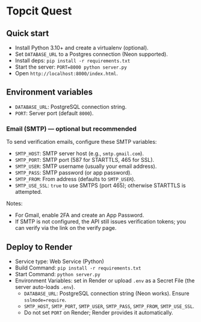 # Topcit Quest

## Quick start

- Install Python 3.10+ and create a virtualenv (optional).
- Set `DATABASE_URL` to a Postgres connection (Neon supported).
- Install deps: `pip install -r requirements.txt`
- Start the server: `PORT=8000 python server.py`
- Open `http://localhost:8000/index.html`.

## Environment variables

- `DATABASE_URL`: PostgreSQL connection string.
- `PORT`: Server port (default `8000`).

### Email (SMTP) — optional but recommended
To send verification emails, configure these SMTP variables:

- `SMTP_HOST`: SMTP server host (e.g., `smtp.gmail.com`).
- `SMTP_PORT`: SMTP port (587 for STARTTLS, 465 for SSL).
- `SMTP_USER`: SMTP username (usually your email address).
- `SMTP_PASS`: SMTP password (or app password).
- `SMTP_FROM`: From address (defaults to `SMTP_USER`).
- `SMTP_USE_SSL`: `true` to use SMTPS (port 465); otherwise STARTTLS is attempted.

Notes:
- For Gmail, enable 2FA and create an App Password.
- If SMTP is not configured, the API still issues verification tokens; you can verify via the link on the verify page.

## Deploy to Render

- Service type: Web Service (Python)
- Build Command: `pip install -r requirements.txt`
- Start Command: `python server.py`
- Environment Variables: set in Render or upload `.env` as a Secret File (the server auto-loads `.env`).
  - `DATABASE_URL`: PostgreSQL connection string (Neon works). Ensure `sslmode=require`.
  - `SMTP_HOST`, `SMTP_PORT`, `SMTP_USER`, `SMTP_PASS`, `SMTP_FROM`, `SMTP_USE_SSL`.
  - Do not set `PORT` on Render; Render provides it automatically.
